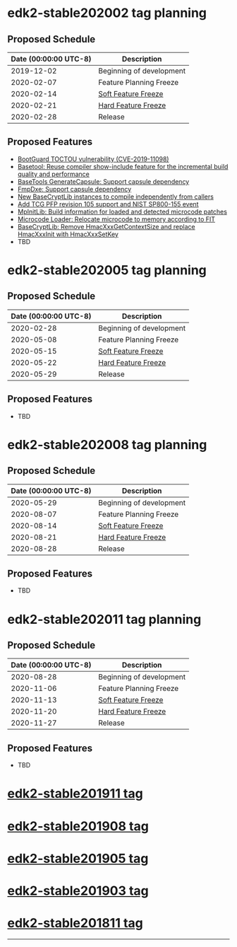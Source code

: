 # edk2-stable202002 tag planning

## Proposed Schedule

| Date (00:00:00 UTC-8)| Description                              |
| ---------------------| ---------------------------------------- |
| 2019-12-02           | Beginning of development                 |
| 2020-02-07           | Feature Planning Freeze                  |
| 2020-02-14           | [Soft Feature Freeze](SoftFeatureFreeze) |
| 2020-02-21           | [Hard Feature Freeze](HardFeatureFreeze) |
| 2020-02-28           | Release                                  |

## Proposed Features
* [BootGuard TOCTOU vulnerability (CVE-2019-11098)](https://bugzilla.tianocore.org/show_bug.cgi?id=1614)
* [Basetool: Reuse compiler show-include feature for the incremental build quality and performance](https://bugzilla.tianocore.org/show_bug.cgi?id=2311)
* [BaseTools GenerateCapsule: Support capsule dependency](https://bugzilla.tianocore.org/show_bug.cgi?id=2412)
* [FmpDxe: Support capsule dependency](https://bugzilla.tianocore.org/show_bug.cgi?id=2421)
* [New BaseCryptLib instances to compile independently from callers](https://bugzilla.tianocore.org/show_bug.cgi?id=2420)
* [Add TCG PFP revision 105 support and NIST SP800-155 event](https://bugzilla.tianocore.org/show_bug.cgi?id=2439)
* [MpInitLib: Build information for loaded and detected microcode patches](https://bugzilla.tianocore.org/show_bug.cgi?id=2430)
* [Microcode Loader: Relocate microcode to memory according to FIT](https://tianocore.acgmultimedia.com/show_bug.cgi?id=2449)
* [BaseCryptLib: Remove HmacXxxGetContextSize and replace HmacXxxInit with HmacXxxSetKey](https://tianocore.acgmultimedia.com/show_bug.cgi?id=1792)
* TBD

# edk2-stable202005 tag planning

## Proposed Schedule

| Date (00:00:00 UTC-8)| Description                              |
| ---------------------| ---------------------------------------- |
| 2020-02-28           | Beginning of development                 |
| 2020-05-08           | Feature Planning Freeze                  |
| 2020-05-15           | [Soft Feature Freeze](SoftFeatureFreeze) |
| 2020-05-22           | [Hard Feature Freeze](HardFeatureFreeze) |
| 2020-05-29           | Release                                  |

## Proposed Features
* TBD

# edk2-stable202008 tag planning

## Proposed Schedule

| Date (00:00:00 UTC-8)| Description                              |
| ---------------------| ---------------------------------------- |
| 2020-05-29           | Beginning of development                 |
| 2020-08-07           | Feature Planning Freeze                  |
| 2020-08-14           | [Soft Feature Freeze](SoftFeatureFreeze) |
| 2020-08-21           | [Hard Feature Freeze](HardFeatureFreeze) |
| 2020-08-28           | Release                                  |

## Proposed Features
* TBD

# edk2-stable202011 tag planning

## Proposed Schedule

| Date (00:00:00 UTC-8)| Description                              |
| ---------------------| ---------------------------------------- |
| 2020-08-28           | Beginning of development                 |
| 2020-11-06           | Feature Planning Freeze                  |
| 2020-11-13           | [Soft Feature Freeze](SoftFeatureFreeze) |
| 2020-11-20           | [Hard Feature Freeze](HardFeatureFreeze) |
| 2020-11-27           | Release                                  |

## Proposed Features
* TBD

# [edk2-stable201911 tag](https://github.com/tianocore/edk2/releases/tag/edk2-stable201911)
# [edk2-stable201908 tag](https://github.com/tianocore/edk2/releases/tag/edk2-stable201908)
# [edk2-stable201905 tag](https://github.com/tianocore/edk2/releases/tag/edk2-stable201905)
# [edk2-stable201903 tag](https://github.com/tianocore/edk2/releases/tag/edk2-stable201903)
# [edk2-stable201811 tag](https://github.com/tianocore/edk2/releases/tag/edk2-stable201811)

---
